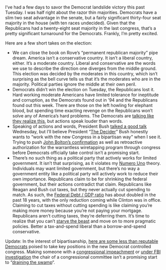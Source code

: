 I’ve had a few days to savor the Democrat landslide victory this past
Tuesday. I was half right about the razor thin majorities. Democrats
have a slim two seat advantage in the senate, but a fairly significant
thirty-four seat majority in the house (with ten races undecided). Given
that the Republicans had a twenty-eight seat majority in the last
congress, that’s a pretty significant turnaround for the Democrats.
Frankly, I’m pretty excited.

Here are a few short takes on the election:

-   We can close the book on Rove’s “permanent republican majority” pipe
    dream. America isn’t a conservative country. It isn’t a liberal
    country, either. It’s a moderate country. Liberal and conservative
    are the words we use to describe the direction one diverges from the
    middle ground. This election was decided by the moderates in this
    country, which isn’t surprising as the bell curve tells us that it’s
    the moderates who are in the majority. Political parties ignore the
    middle at their own peril.
-   Democrats didn’t win the election on Tuesday, the Republicans lost
    it. Hard working moderate Americans have limited tolerance for
    ineptitude and corruption, as the Democrats found out in ’94 and the
    Republicans found out this week. There are those on the left howling
    for elephant blood, but spending time exacting revenge on the
    Republicans won’t solve any of America’s hard problems. The
    Democrats are [talking like they realize
    this](http://www.nytimes.com/cq/2006/11/08/cq_1916.html?adxnnl=1&adxnnlx=1163144214-/6a4nq4LqOgJNehwFIBMbw),
    but actions speak louder than words.
-   Speaking of actions and words, President Bush [talked a good
    talk](http://www.whitehouse.gov/news/releases/2006/11/20061108-2.html)
    Wednesday, but I’ll believe President “[The
    Decider](http://en.wikipedia.org/wiki/Bushism)” Bush honestly wants
    to “work with the new Congress in a bipartisan way” when I see it.
    Trying to push [John Bolton’s
    confirmation](http://www.cnn.com/2006/POLITICS/11/09/bolton.congress/index.html)
    as well as retroactive authorization for the warrantless wiretapping
    program through congress before Democrats officially take control
    isn’t a promising start.
-   There’s no such thing as a political party that actively works for
    limited government. It isn’t that surprising, as it violates my
    [Numero
    Uno](http://devhawk.net/2006/10/03/Numero+Uno+Theory+Of+Sociology.aspx)
    theory. Individuals may want limited government, but there’s no way
    a government entity like a political party will actively work to
    reduce their own importance. Republicans claim to be for shrinking
    the federal government, but their actions contradict that claim.
    Republicans like Reagan and Bush cut taxes, but they never actually
    cut spending to match. As such, the [Federal Debt / GDP
    ratio](http://photos1.blogger.com/blogger/7794/428/1600/a1.28.jpg)
    has about doubled in the past 18 years, with the only reduction
    coming while Clinton was in office. Claiming to cut taxes without
    cutting spending is like claiming you’re making more money because
    you’re not paying your mortgage. Republicans aren’t cutting taxes,
    they’re deferring them. It’s time to realize that you can’t [starve
    the beast](http://en.wikipedia.org/wiki/Starve_the_beast) and move
    on to more pragmatic policies. Better a tax-and-spend liberal than a
    borrow-and-spend conservative.

Update: In the interest of bipartisanship, [here are some less than
reputable Democrats](http://www.tpmmuckraker.com/archives/001981.php)
poised to take key positions in the new Democrat controlled congress.
Making someone with a [congressional
impeachment](http://www.washingtonpost.com/wp-srv/politics/campaigns/junkie/links/hastings102189.htm)
or [under FBI
investigation](http://www.tpmmuckraker.com/archives/000502.php) the
chair of a congressional committee isn’t a promising start to “[draining
the
swamp](http://www.washingtonpost.com/wp-dyn/content/article/2006/10/06/AR2006100600602.html)“.
